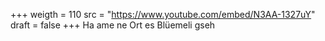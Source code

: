 ﻿+++
weigth = 110
src = "https://www.youtube.com/embed/N3AA-1327uY"
draft = false
+++
Ha ame ne Ort es Blüemeli gseh

